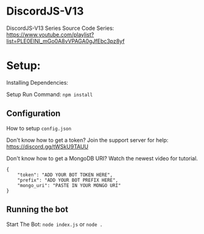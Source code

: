 # DiscordJS-V13
DiscordJS-V13 Series Source Code
Series: https://www.youtube.com/playlist?list=PLE0EINI_mGo0A8vVPAGA0gJfEbc3pz8yf

# Setup:

Installing Dependencies:

Setup Run Command: `npm install`

## Configuration

How to setup `config.json`

Don't know how to get a token?
Join the support server for help: https://discord.gg/tWSkU9TAUU

Don't know how to get a MongoDB URI?
Watch the newest video for tutorial.


```
{
    "token": "ADD YOUR BOT TOKEN HERE",
    "prefix": "ADD YOUR BOT PREFIX HERE",
    "mongo_uri": "PASTE IN YOUR MONGO URI"
}
```

## Running the bot

Start The Bot: `node index.js` or `node .`



